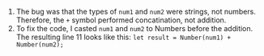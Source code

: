 1) The bug was that the types of `num1` and `num2` were strings, not numbers. Therefore, the `+` symbol performed concatination, not addition.
2) To fix the code, I casted `num1` and `num2` to Numbers before the addition. The resulting line 11 looks like this: `let result = Number(num1) + Number(num2);`